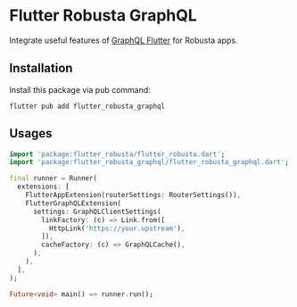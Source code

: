 Flutter Robusta GraphQL
=======================

Integrate useful features of [GraphQL Flutter](https://pub.dev/packages/graphql_flutter) for Robusta apps.

Installation
------------

Install this package via pub command:

```
flutter pub add flutter_robusta_graphql
```

Usages
------

```dart
import 'package:flutter_robusta/flutter_robusta.dart';
import 'package:flutter_robusta_graphql/flutter_robusta_graphql.dart';

final runner = Runner(
  extensions: [
    FlutterAppExtension(routerSettings: RouterSettings()),
    FlutterGraphQLExtension(
      settings: GraphQLClientSettings(
        linkFactory: (c) => Link.from([
          HttpLink('https://your.upstream'),
        ]),
        cacheFactory: (c) => GraphQLCache(),
      ),
    ),
  ],
);

Future<void> main() => runner.run();
```